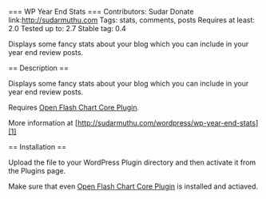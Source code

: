=== WP Year End Stats ===
Contributors: Sudar 
Donate link:http://sudarmuthu.com
Tags: stats, comments, posts
Requires at least: 2.0
Tested up to: 2.7
Stable tag: 0.4
	
Displays some fancy stats about your blog which you can include in your year end review posts. 
	
== Description ==

Displays some fancy stats about your blog which you can include in your year end review posts. 

Requires [Open Flash Chart Core Plugin][2].

More information at [http://sudarmuthu.com/wordpress/wp-year-end-stats][1]

 [1]: http://sudarmuthu.com/wordpress/wp-year-end-stats
 [2]: http://sudarmuthu.com/wordpress/open-flash-chart-core
	
== Installation ==

Upload the file to your WordPress Plugin directory and then activate it from the Plugins page. 

Make sure that even [Open Flash Chart Core Plugin][3] is installed and actiaved.

[3]: http://sudarmuthu.com/wordpress/open-flash-chart-core
